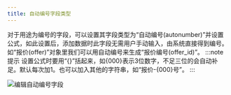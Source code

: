 ```yaml
---
title: 自动编号字段类型
---
```


对于用途为编号的字段，可以设置其字段类型为“自动编号(autonumber)”并设置公式，如此设置后，添加数据时此字段无需用户手动输入，由系统直接得到编号。如“报价(offer)”对象里我们可以用自动编号来生成“报价编号(offer_id)”。
:::note 提示
设置公式时要用“{}”括起来，如{000}表示3位数字，不足三位的会自动补足。默认每次加1。也可以加入其他的字符串，如“报价-{000}号”。
:::

![编辑自动编号字段](/img/object_settings/编辑自动编号字段.png)
